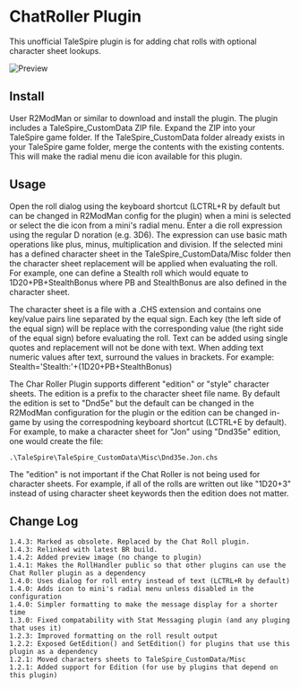# ChatRoller Plugin

This unofficial TaleSpire plugin is for adding chat rolls with optional character sheet lookups.

![Preview](https://i.imgur.com/sB4X2vc.png)

## Install

User R2ModMan or similar to download and install the plugin. The plugin includes a TaleSpire_CustomData ZIP
file. Expand the ZIP into your TaleSpire game folder. If the TaleSpire_CustomData folder already exists in
your TaleSpire game folder, merge the contents with the existing contents. This will make the radial menu
die icon available for this plugin.

## Usage

Open the roll dialog using the keyboard shortcut (LCTRL+R by default but can be changed in R2ModMan config for
the plugin) when a mini is selected or select the die icon from a mini's radial menu. Enter a die roll expression
using the regular D noration (e.g. 3D6). The expression can use basic math operations like plus, minus,
multiplication and division. If the selected mini has a defined character sheet in the TaleSpire_CustomData/Misc
folder then the character sheet replacement will be applied when evaluating the roll. For example, one can define
a Stealth roll which would equate to 1D20+PB+StealthBonus where PB and StealthBonus are also defined in the
character sheet.

The character sheet is a file with a .CHS extension and contains one key/value pairs line separated by the
equal sign. Each key (the left side of the equal sign) will be replace with the corresponding value (the right
side of the equal sign) before evaluating the roll. Text can be added using single quotes and replacement will
not be done with text. When adding text numeric values after text, surround the values in brackets. For example:
Stealth='Stealth:'+(1D20+PB+StealthBonus)  

The Char Roller Plugin supports different "edition" or "style" character sheets. The edition is a prefix to the
character sheet file name. By default the edition is set to "Dnd5e" but the default can be changed in the R2ModMan
configuration for the plugin or the edition can be changed in-game by using the correspodning keyboard shortcut
(LCTRL+E by default). For example, to make a character sheet for "Jon" using "Dnd35e" edition, one would create
the file:

``.\TaleSpire\TaleSpire_CustomData\Misc\Dnd35e.Jon.chs``

The "edition" is not important if the Chat Roller is not being used for character sheets. For example, if all of
the rolls are written out like "1D20+3" instead of using character sheet keywords then the edition does not matter.

## Change Log

```
1.4.3: Marked as obsolete. Replaced by the Chat Roll plugin.
1.4.3: Relinked with latest BR build.
1.4.2: Added preview image (no change to plugin)
1.4.1: Makes the RollHandler public so that other plugins can use the Chat Roller plugin as a dependency
1.4.0: Uses dialog for roll entry instead of text (LCTRL+R by default)
1.4.0: Adds icon to mini's radial menu unless disabled in the configuration
1.4.0: Simpler formatting to make the message display for a shorter time
1.3.0: Fixed compatability with Stat Messaging plugin (and any pluging that uses it)
1.2.3: Improved formatting on the roll result output 
1.2.2: Exposed GetEdition() and SetEdition() for plugins that use this plugin as a dependency
1.2.1: Moved characters sheets to TaleSpire_CustomData/Misc
1.2.1: Added support for Edition (for use by plugins that depend on this plugin)
```
